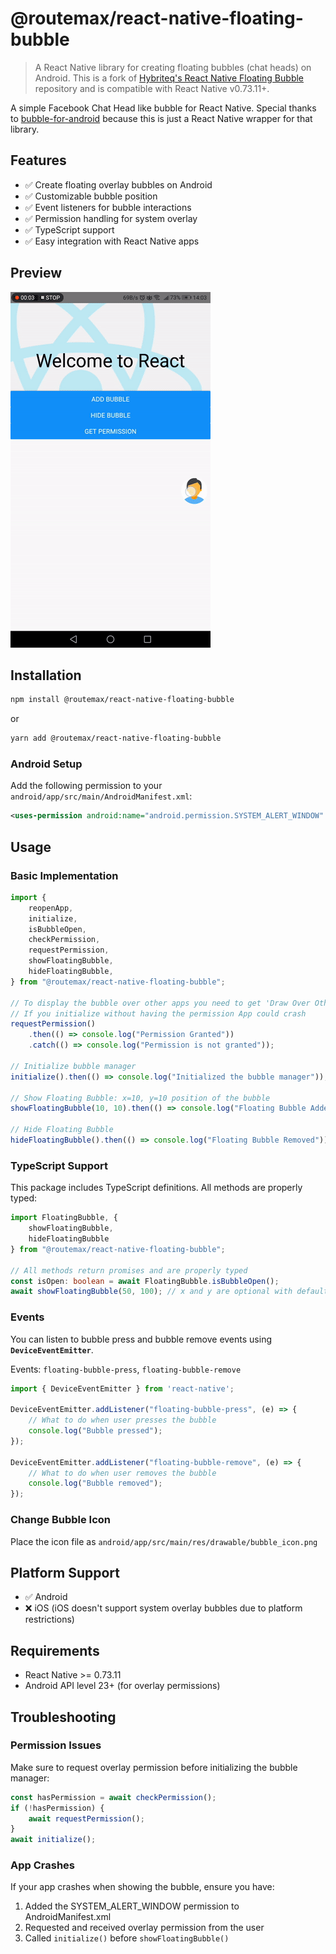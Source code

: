 # @routemax/react-native-floating-bubble

> A React Native library for creating floating bubbles (chat heads) on Android. This is a fork of [Hybriteq's React Native Floating Bubble](https://github.com/hybriteq/react-native-floating-bubble) repository and is compatible with React Native v0.73.11+.

A simple Facebook Chat Head like bubble for React Native. Special thanks to [bubble-for-android](https://github.com/txusballesteros/bubbles-for-android) because this is just a React Native wrapper for that library.

## Features

- ✅ Create floating overlay bubbles on Android
- ✅ Customizable bubble position
- ✅ Event listeners for bubble interactions
- ✅ Permission handling for system overlay
- ✅ TypeScript support
- ✅ Easy integration with React Native apps

## Preview

![Preview](https://raw.githubusercontent.com/fab-it-hub/react-native-floating-bubble/main/preview.gif)

## Installation

```bash
npm install @routemax/react-native-floating-bubble
```

or

```bash
yarn add @routemax/react-native-floating-bubble
```

### Android Setup

Add the following permission to your `android/app/src/main/AndroidManifest.xml`:

```xml
<uses-permission android:name="android.permission.SYSTEM_ALERT_WINDOW" />
```

## Usage

### Basic Implementation

```javascript
import {
	reopenApp,
	initialize,
	isBubbleOpen,
	checkPermission,
	requestPermission,
	showFloatingBubble,
	hideFloatingBubble,
} from "@routemax/react-native-floating-bubble";

// To display the bubble over other apps you need to get 'Draw Over Other Apps' permission from android.
// If you initialize without having the permission App could crash
requestPermission()
	.then(() => console.log("Permission Granted"))
	.catch(() => console.log("Permission is not granted"));

// Initialize bubble manager
initialize().then(() => console.log("Initialized the bubble manager"));

// Show Floating Bubble: x=10, y=10 position of the bubble
showFloatingBubble(10, 10).then(() => console.log("Floating Bubble Added"));

// Hide Floating Bubble
hideFloatingBubble().then(() => console.log("Floating Bubble Removed"));
```

### TypeScript Support

This package includes TypeScript definitions. All methods are properly typed:

```typescript
import FloatingBubble, { 
	showFloatingBubble, 
	hideFloatingBubble 
} from "@routemax/react-native-floating-bubble";

// All methods return promises and are properly typed
const isOpen: boolean = await FloatingBubble.isBubbleOpen();
await showFloatingBubble(50, 100); // x and y are optional with defaults
```

### Events

You can listen to bubble press and bubble remove events using **`DeviceEventEmitter`**.

Events: `floating-bubble-press`, `floating-bubble-remove`

```javascript
import { DeviceEventEmitter } from 'react-native';

DeviceEventEmitter.addListener("floating-bubble-press", (e) => {
	// What to do when user presses the bubble
	console.log("Bubble pressed");
});

DeviceEventEmitter.addListener("floating-bubble-remove", (e) => {
	// What to do when user removes the bubble
	console.log("Bubble removed");
});
```

### Change Bubble Icon

Place the icon file as `android/app/src/main/res/drawable/bubble_icon.png`

## Platform Support

- ✅ Android
- ❌ iOS (iOS doesn't support system overlay bubbles due to platform restrictions)

## Requirements

- React Native >= 0.73.11
- Android API level 23+ (for overlay permissions)

## Troubleshooting

### Permission Issues
Make sure to request overlay permission before initializing the bubble manager:

```javascript
const hasPermission = await checkPermission();
if (!hasPermission) {
	await requestPermission();
}
await initialize();
```

### App Crashes
If your app crashes when showing the bubble, ensure you have:
1. Added the SYSTEM_ALERT_WINDOW permission to AndroidManifest.xml
2. Requested and received overlay permission from the user
3. Called `initialize()` before `showFloatingBubble()`
